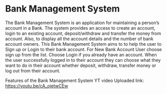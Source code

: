 # Bank Management System 
The Bank Management System is an application for maintaining a person’s account in a Bank. The system provides an access to create an account, login to an existing account, deposit/withdraw and transfer the money from account. Also, to display all the account details and the number of bank account owners. This Bank Management System aims to to help the user to Sign up or Login to their bank account. For New Bank Account User choose sign up from the list. Choose Login if you already have an account. When the user successfully logged in to their account they can choose what they want to do in their account whether deposit, withdraw, transfer money or log out from their account. 

Features of the Bank Management System
YT video Uploaded
link: 
https://youtu.be/cA_ojetwCEw
